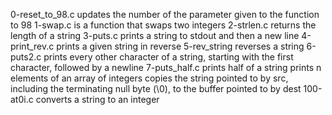 0-reset_to_98.c updates the number of the parameter given to the function to 98
1-swap.c is a function that swaps two integers
2-strlen.c returns the length of a string
3-puts.c prints a string to stdout and then a new line
4-print_rev.c prints a given string in reverse
5-rev_string reverses a string
6-puts2.c prints every other character of a string, starting with the first character, followed by a newline
7-puts_half.c prints half of a string
prints n elements of an array of integers
copies the string pointed to by src, including the terminating null byte (\0), to the buffer pointed to by dest
100-at0i.c converts a string to an integer
